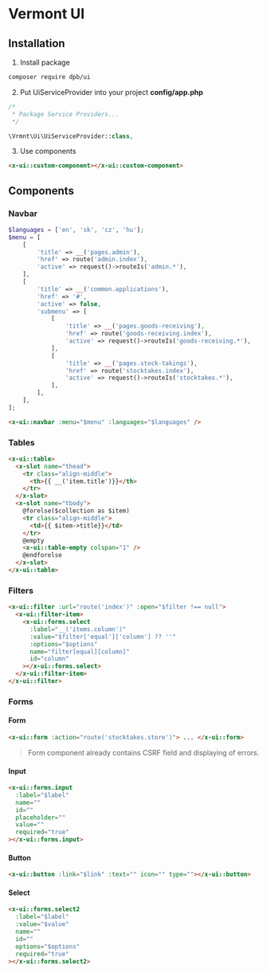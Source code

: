 # Vermont UI

## Installation

1. Install package

```bash
composer require dpb/ui
```

2. Put UiServiceProvider into your project **config/app.php**

```php
/*
 * Package Service Providers...
 */

\Vrmnt\Ui\UiServiceProvider::class,
```

3. Use components

```html
<x-ui::custom-component></x-ui::custom-component>
```

## Components

### Navbar

```php
$languages = ['en', 'sk', 'cz', 'hu'];
$menu = [
    [
        'title' => __('pages.admin'),
        'href' => route('admin.index'),
        'active' => request()->routeIs('admin.*'),
    ],
    [
        'title' => __('common.applications'),
        'href' => '#',
        'active' => false,
        'submenu' => [
            [
                'title' => __('pages.goods-receiving'),
                'href' => route('goods-receiving.index'),
                'active' => request()->routeIs('goods-receiving.*'),
            ],
            [
                'title' => __('pages.stock-takings'),
                'href' => route('stocktakes.index'),
                'active' => request()->routeIs('stocktakes.*'),
            ],
        ],
    ],
];
```

```html
<x-ui::navbar :menu="$menu" :languages="$languages" />
```

### Tables

```html
<x-ui::table>
  <x-slot name="thead">
    <tr class="align-middle">
      <th>{{ __('item.title')}}</th>
    </tr>
  </x-slot>
  <x-slot name="tbody">
    @forelse($collection as $item)
    <tr class="align-middle">
      <td>{{ $item->title}}</td>
    </tr>
    @empty
    <x-ui::table-empty colspan="1" />
    @endforelse
  </x-slot>
</x-ui::table>
```

### Filters

```html
<x-ui::filter :url="route('index')" :open="$filter !== null">
  <x-ui::filter-item>
    <x-ui::forms.select
      :label="__('items.column')"
      :value="$filter['equal']['column'] ?? ''"
      :options="$options"
      name="filter[equal][column]"
      id="column"
    ></x-ui::forms.select>
  </x-ui::filter-item>
</x-ui::filter>
```

### Forms

#### Form

```html
<x-ui::form :action="route('stocktakes.store')"> ... </x-ui::form>
```

> Form component already contains CSRF field and displaying of errors.

#### Input

```html
<x-ui::forms.input
  :label="$label"
  name=""
  id=""
  placeholder=""
  value=""
  required="true"
></x-ui::forms.input>
```

#### Button

```html
<x-ui::button :link="$link" :text="" icon="" type=""></x-ui::button>
```

#### Select

```html
<x-ui::forms.select2
  :label="$label"
  :value="$value"
  name=""
  id=""
  options="$options"
  required="true"
></x-ui::forms.select2>
```
